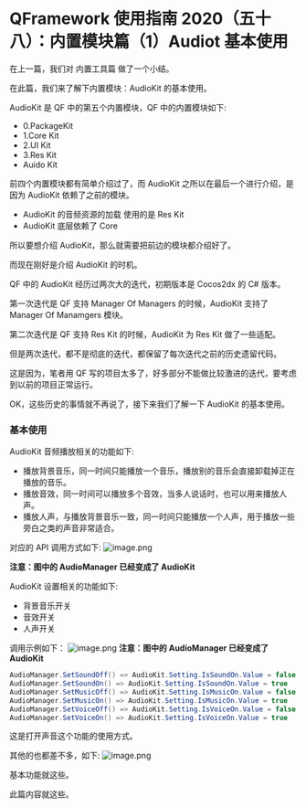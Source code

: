 # QFramework 使用指南 2020（五十八）：内置模块篇（1）Audiot 基本使用
在上一篇，我们对 内置工具篇 做了一个小结。

在此篇，我们来了解下内置模块：AudioKit 的基本使用。


AudioKit 是 QF 中的第五个内置模块，QF 中的内置模块如下:
* 0.PackageKit
* 1.Core Kit
* 2.UI Kit
* 3.Res Kit
* Auido Kit

前四个内置模块都有简单介绍过了，而 AudioKit 之所以在最后一个进行介绍，是因为 AudioKit 依赖了之前的模块。
* AudioKit 的音频资源的加载 使用的是 Res Kit
* AudioKit 底层依赖了 Core

所以要想介绍 AudioKit，那么就需要把前边的模块都介绍好了。

而现在刚好是介绍 AudioKit 的时机。

QF 中的 AudioKit 经历过两次大的迭代，初期版本是 Cocos2dx 的 C# 版本。

第一次迭代是 QF 支持 Manager Of Managers 的时候，AudioKit 支持了 Manager Of Manamgers 模块。

第二次迭代是 QF 支持 Res Kit 的时候，AudioKit 为 Res Kit 做了一些适配。

但是两次迭代，都不是彻底的迭代，都保留了每次迭代之前的历史遗留代码。

这是因为，笔者用 QF 写的项目太多了，好多部分不能做比较激进的迭代，要考虑到以前的项目正常运行。

OK，这些历史的事情就不再说了，接下来我们了解一下 AudioKit 的基本使用。

### 基本使用
AudioKit 音频播放相关的功能如下:
* 播放背景音乐，同一时间只能播放一个音乐，播放别的音乐会直接卸载掉正在播放的音乐。
* 播放音效，同一时间可以播放多个音效，当多人说话时，也可以用来播放人声。
* 播放人声，与播放背景音乐一致，同一时间只能播放一个人声，用于播放一些旁白之类的声音非常适合。

对应的 API 调用方式如下:
![image.png](http://file.liangxiegame.com/4fdb0900-8950-45c6-8f32-1d64051e04ee.png)

**注意：图中的 AudioManager 已经变成了 AudioKit**

AudioKit 设置相关的功能如下:
* 背景音乐开关
* 音效开关
* 人声开关

调用示例如下：
![image.png](http://file.liangxiegame.com/759c9549-07b0-4fcd-8e6e-2402fe1c2891.png)
**注意：图中的 AudioManager 已经变成了 AudioKit**
```c#
AudioManager.SetSoundOff() => AudioKit.Setting.IsSoundOn.Value = false
AudioManager.SetSoundOn() => AudioKit.Setting.IsSoundOn.Value = true
AudioManager.SetMusicOff() => AudioKit.Setting.IsMusicOn.Value = false
AudioManager.SetMusicOn() => AudioKit.Setting.IsMusicOn.Value = true
AudioManager.SetVoiceOff() => AudioKit.Setting.IsVoiceOn.Value = false
AudioManager.SetVoiceOn() => AudioKit.Setting.IsVoiceOn.Value = true
```
这是打开声音这个功能的使用方式。

其他的也都差不多，如下:
![image.png](http://file.liangxiegame.com/c0830f75-fbdf-4711-a4c3-f267cee60df2.png)

基本功能就这些。

此篇内容就这些。




